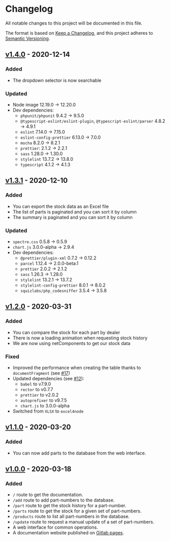# Changelog

All notable changes to this project will be documented in this file.

The format is based on [Keep a Changelog](https://keepachangelog.com/en/1.0.0/),
and this project adheres to [Semantic Versioning](https://semver.org/spec/v2.0.0.html).

## [v1.4.0] - 2020-12-14

### Added

- The dropdown selector is now searchable

### Updated

- Node image 12.19.0 -> 12.20.0
- Dev dependencies:
  - `phpunit/phpunit` 9.4.2 -> 9.5.0
  - `@typescript-eslint/eslint-plugin`, `@typescript-eslint/parser` 4.8.2 -> 4.9.1
  - `eslint` 7.14.0 -> 7.15.0
  - `eslint-config-prettier` 6.13.0 -> 7.0.0
  - `mocha` 8.2.0 -> 8.2.1
  - `prettier`: 2.1.2 -> 2.2.1
  - `sass` 1.28.0 -> 1.30.0
  - `stylelint` 13.7.2 -> 13.8.0
  - `typescript` 4.1.2 -> 4.1.3

## [v1.3.1] - 2020-12-10

### Added

- You can export the stock data as an Excel file
- The list of parts is paginated and you can sort it by column
- The summary is paginated and you can sort it by column

### Updated

- `spectre.css` 0.5.8 -> 0.5.9
- `chart.js` 3.0.0-alpha -> 2.9.4
- Dev dependencies:
  - `@prettier/plugin-xml` 0.7.2 -> 0.12.2
  - `parcel` 1.12.4 -> 2.0.0-beta.1
  - `prettier` 2.0.2 -> 2.1.2
  - `sass` 1.26.3 -> 1.28.0
  - `stylelint` 13.2.1 -> 13.7.2
  - `stylelint-config-prettier` 8.0.1 -> 8.0.2
  - `squizlabs/php_codesniffer` 3.5.4 -> 3.5.8

## [v1.2.0] - 2020-03-31

### Added

- You can compare the stock for each part by dealer
- There is now a loading animation when requesting stock history
- We are now using netComponents to get our stock data

### Fixed

- Improved the performance when creating the table thanks to `documentFragment` (see [#17](https://gitlab.com/gaspacchio/back-to-the-future/-/issues/17))
- Updated dependencies (see [#12](https://gitlab.com/gaspacchio/back-to-the-future/-/issues/12)):
  - `babel` to v7.9.0
  - `rector` to v0.7.7
  - `prettier` to v2.0.2
  - `autoprefixer` to v9.7.5
  - `chart.js` to 3.0.0-alpha
- Switched from `XLSX` to `excel4node`

## [v1.1.0] - 2020-03-20

### Added

- You can now add parts to the database from the web interface.

## [v1.0.0] - 2020-03-18

### Added

- `/` route to get the documentation.
- `/add` route to add part-numbers to the database.
- `/part` route to get the stock history for a part-number.
- `/parts` route to get the stock for a given set of part-numbers.
- `/products` route to list all part-numbers in the database.
- `/update` route to request a manual update of a set of part-numbers.
- A web interface for common operations.
- A documentation website published on [Gitlab pages](https://gaspacchio.gitlab.io/back-to-the-future/#/).

[v1.4.0]: https://gitlab.com/gaspacchio/back-to-the-future/-/tags/v1.4.0
[v1.3.1]: https://gitlab.com/gaspacchio/back-to-the-future/-/tags/v1.3.1
[v1.2.0]: https://gitlab.com/gaspacchio/back-to-the-future/-/tags/v1.2.0
[v1.1.0]: https://gitlab.com/gaspacchio/back-to-the-future/-/tags/v1.1.0
[v1.0.0]: https://gitlab.com/gaspacchio/back-to-the-future/-/tags/v1.0.0
